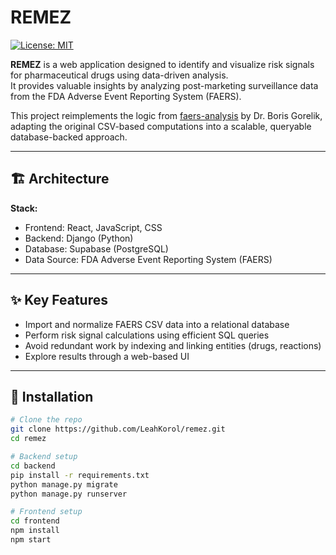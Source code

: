# REMEZ

[![License: MIT](https://img.shields.io/badge/License-MIT-yellow.svg)](LICENSE)

**REMEZ** is a web application designed to identify and visualize risk signals for pharmaceutical drugs using data-driven analysis.  
It provides valuable insights by analyzing post-marketing surveillance data from the FDA Adverse Event Reporting System (FAERS).

This project reimplements the logic from [faers-analysis](https://github.com/Boris-Gorelik/faers-analysis) by Dr. Boris Gorelik, adapting the original CSV-based computations into a scalable, queryable database-backed approach.

---

## 🏗️ Architecture

**Stack:**
- Frontend: React, JavaScript, CSS  
- Backend: Django (Python)  
- Database: Supabase (PostgreSQL)  
- Data Source: FDA Adverse Event Reporting System (FAERS)  

---

## ✨ Key Features
- Import and normalize FAERS CSV data into a relational database  
- Perform risk signal calculations using efficient SQL queries  
- Avoid redundant work by indexing and linking entities (drugs, reactions)  
- Explore results through a web-based UI  

---

## 🚀 Installation

```bash
# Clone the repo
git clone https://github.com/LeahKorol/remez.git
cd remez

# Backend setup
cd backend
pip install -r requirements.txt
python manage.py migrate
python manage.py runserver

# Frontend setup
cd frontend
npm install
npm start
